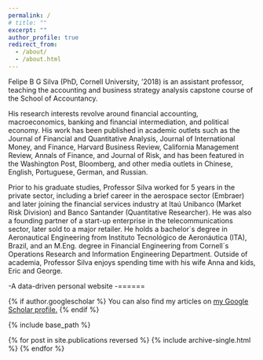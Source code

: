 ```yaml
---
permalink: /
# title: ""
excerpt: ""
author_profile: true
redirect_from: 
  - /about/
  - /about.html
---
```


Felipe B G Silva (PhD, Cornell University, ’2018) is an assistant professor, teaching the accounting and business strategy analysis capstone course of the School of Accountancy.

His research interests revolve around financial accounting, macroeconomics, banking and financial intermediation, and political economy. His work has been published in academic outlets such as the Journal of Financial and Quantitative Analysis, Journal of International Money, and Finance, Harvard Business Review, California Management Review, Annals of Finance, and Journal of Risk, and has been featured in the Washington Post, Bloomberg, and other media outlets in Chinese, English, Portuguese, German, and Russian.

Prior to his graduate studies, Professor Silva worked for 5 years in the private sector, including a brief career in the aerospace sector (Embraer) and later joining the financial services industry at Itaú Unibanco (Market Risk Division) and Banco Santander (Quantitative Researcher). He was also a founding partner of a start-up enterprise in the telecommunications sector, later sold to a major retailer. He holds a bachelor´s degree in Aeronautical Engineering from Instituto Tecnológico de Aeronáutica (ITA), Brazil, and an M.Eng. degree in Financial Engineering from Cornell´s Operations Research and Information Engineering Department. Outside of academia, Professor Silva enjoys spending time with his wife Anna and kids, Eric and George.

-A data-driven personal website
-======

{% if author.googlescholar %}
  You can also find my articles on <u><a href="{{author.googlescholar}}">my Google Scholar profile</a>.</u>
{% endif %}

{% include base_path %}

{% for post in site.publications reversed %}
  {% include archive-single.html %}
{% endfor %}

